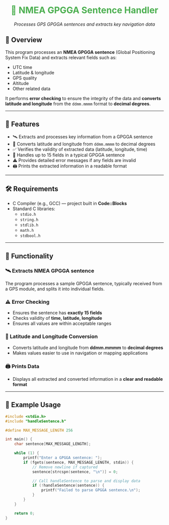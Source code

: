 <h1 align="center" style="color:#4CAF50;">
 📡 NMEA GPGGA Sentence Handler
</h1>

<p align="center">
  <em>Processes GPS GPGGA sentences and extracts key navigation data</em>
</p>

## 🌟 Overview

This program processes an **NMEA GPGGA sentence** (Global Positioning System Fix Data) and extracts relevant fields such as:

- UTC time  
- Latitude & longitude  
- GPS quality  
- Altitude  
- Other related data  

It performs **error checking** to ensure the integrity of the data and **converts latitude and longitude** from the `ddmm.mmmm` format to **decimal degrees**.

---

## 🔧 Features

- 🛰️ Extracts and processes key information from a GPGGA sentence  
- 📐 Converts latitude and longitude from `ddmm.mmmm` to decimal degrees  
- ✅ Verifies the validity of extracted data (latitude, longitude, time)  
- 🔢 Handles up to 15 fields in a typical GPGGA sentence  
- ⚠️ Provides detailed error messages if any fields are invalid  
- 🖨️ Prints the extracted information in a readable format  

---

## 🛠️ Requirements

- C Compiler (e.g., GCC) — project built in **Code::Blocks**  
- Standard C libraries:  
  - `stdio.h`  
  - `string.h`  
  - `stdlib.h`  
  - `math.h`  
  - `stdbool.h`  

---

## 🧠 Functionality

### 🛰️ Extracts NMEA GPGGA sentence
The program processes a sample GPGGA sentence, typically received from a GPS module, and splits it into individual fields.

### ⚠️ Error Checking
- Ensures the sentence has **exactly 15 fields**  
- Checks validity of **time, latitude, longitude**  
- Ensures all values are within acceptable ranges  

### 📐 Latitude and Longitude Conversion
- Converts latitude and longitude from **ddmm.mmmm** to **decimal degrees**  
- Makes values easier to use in navigation or mapping applications  

### 🖨️ Prints Data
- Displays all extracted and converted information in a **clear and readable format**  

---

## 🧪 Example Usage

```c
#include <stdio.h>
#include "handleSentence.h"

#define MAX_MESSAGE_LENGTH 256

int main() {
    char sentence[MAX_MESSAGE_LENGTH];

    while (1) {
        printf("Enter a GPGGA sentence: ");
        if (fgets(sentence, MAX_MESSAGE_LENGTH, stdin)) {
            // Remove newline if captured
            sentence[strcspn(sentence, "\n")] = 0;

            // Call handleSentence to parse and display data
            if (!handleSentence(sentence)) {
                printf("Failed to parse GPGGA sentence.\n");
            }
        }
    }

    return 0;
}
